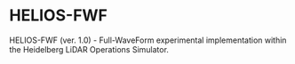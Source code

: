 # HELIOS-FWF
HELIOS-FWF (ver. 1.0) - Full-WaveForm experimental implementation within the Heidelberg LiDAR Operations Simulator.
